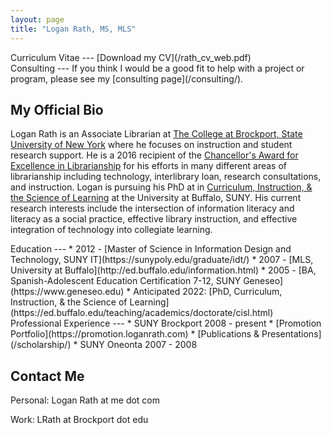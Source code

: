 ```yaml
---
layout: page
title: "Logan Rath, MS, MLS"
---
```


<div class="row">
<div class="col-md-8" markdown="1">
Curriculum Vitae
---
[<i class="fas fa-file-pdf fa-2x pr-2 ml-3"></i>Download my CV](/rath_cv_web.pdf)
</div>
<div class="col-md-4" markdown="1">
Consulting
---
If you think I would be a good fit to help with a project or program, please see my [consulting page](/consulting/).
</div>
</div>

My Official Bio
---
Logan Rath is an Associate Librarian at [The College at Brockport, State University of New York](https://brockport.edu/library) where he focuses on instruction and student research support. He is a 2016 recipient of the [Chancellor's Award for Excellence in Librarianship](https://www.suny.edu/impact/education/faculty/chancellorsawards/) for his efforts in many different areas of librarianship including technology, interlibrary loan, research consultations, and instruction. Logan is pursuing his PhD at in [Curriculum, Instruction, &amp; the Science of Learning](https://ed.buffalo.edu/teaching/academics/doctorate/cisl.html) at  the University at Buffalo, SUNY. His current research interests include the intersection of information literacy and literacy as a social practice, effective library instruction, and effective integration of technology into collegiate learning.

<div class="row">
<div class="col-sm-8" markdown="1">
Education
---
* 2012 - [Master of Science in Information Design and Technology, SUNY IT](https://sunypoly.edu/graduate/idt/)
* 2007 - [MLS, University at Buffalo](http://ed.buffalo.edu/information.html)
* 2005 - [BA, Spanish-Adolescent Education Certification 7-12, SUNY Geneseo](https://www.geneseo.edu)
* Anticipated 2022: [PhD, Curriculum, Instruction, &amp; the Science of Learning](https://ed.buffalo.edu/teaching/academics/doctorate/cisl.html)
</div>
<div class="col-sm-4" markdown="1">
Professional Experience
---
* SUNY Brockport 2008 - present
  * [Promotion Portfolio](https://promotion.loganrath.com)
  * [Publications &amp; Presentations](/scholarship/)
* SUNY Oneonta 2007 - 2008
</div></div>


Contact Me
---
Personal: Logan Rath at me dot com

Work: LRath at Brockport dot edu
